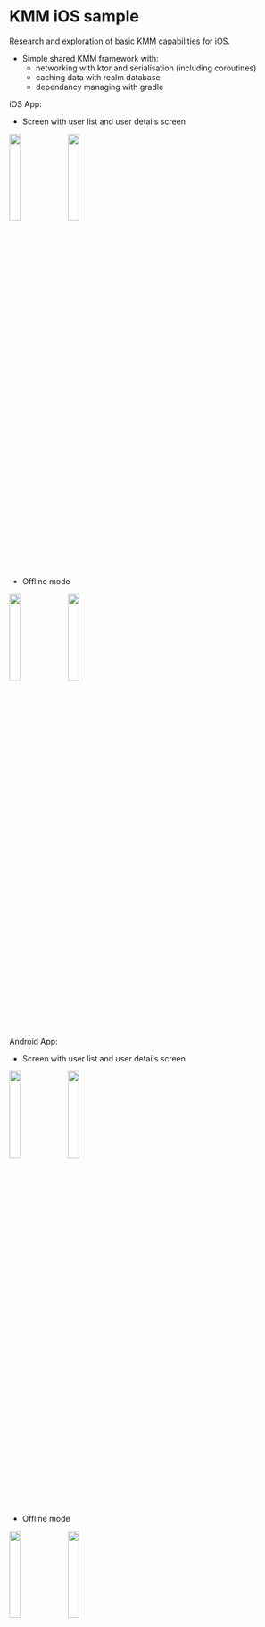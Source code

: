 # KMM iOS sample
Research and exploration of basic KMM capabilities for iOS.
- Simple shared KMM framework with:
  - networking with ktor and serialisation (including coroutines)
  - caching data with realm database
  - dependancy managing with gradle

 iOS App:
- Screen with user list and user details screen
<img src="https://github.com/vlaskos/KMM_Sample/assets/11546672/077ae703-7aae-4fe5-9601-4a858a3ada2e" width=20%>
<img src="https://github.com/vlaskos/KMM_Sample/assets/11546672/871894ea-db09-48ad-ae5f-741caee2a392" width=20%>

- Offline mode
<img src="https://github.com/vlaskos/KMM_Sample/assets/11546672/5a0d0786-cc6c-480d-a4a8-efe581a62e67" width=20%>
<img src="https://github.com/vlaskos/KMM_Sample/assets/11546672/c8feb538-7233-41d2-8738-e10efc56a4db" width=20%>

 Android App:
- Screen with user list and user details screen
<img src="https://github.com/vlaskos/KMM_Sample/assets/11546672/a7ca819b-dc2b-453d-a35a-711905199203" width=20%>
<img src="https://github.com/vlaskos/KMM_Sample/assets/11546672/a90f5e58-820e-4822-8718-79ac03aadd74" width=20%>

- Offline mode
<img src="https://github.com/vlaskos/KMM_Sample/assets/11546672/f857c2a9-92ce-487e-802a-3b0c5964aa99" width=20%>
<img src="https://github.com/vlaskos/KMM_Sample/assets/11546672/cd2d23ed-f226-429a-9f9f-8062a171d3fd" width=20%>
